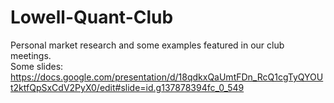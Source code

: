 # Lowell-Quant-Club
Personal market research and some examples featured in our club meetings. 
</br>
Some slides: https://docs.google.com/presentation/d/18qdkxQaUmtFDn_RcQ1cgTyQYOUt2ktfQpSxCdV2PyX0/edit#slide=id.g137878394fc_0_549
